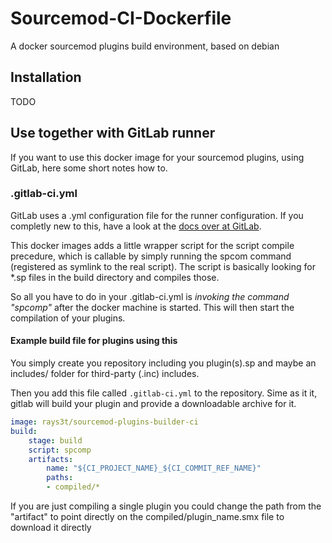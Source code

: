 # Sourcemod-CI-Dockerfile
A docker sourcemod plugins build environment, based on debian

## Installation
TODO

## Use together with GitLab runner
If you want to use this docker image for your sourcemod plugins, using GitLab, here some short notes how to.

### .gitlab-ci.yml
GitLab uses a .yml configuration file for the runner configuration. If you completly new to this, have a look at the [docs over at GitLab](https://docs.gitlab.com/ce/ci/examples/README.html).

This docker images adds a little wrapper script for the script compile precedure, which is callable by simply running the spcom command (registered as symlink to the real script).
The script is basically looking for *.sp files in the build directory and compiles those.

So all you have to do in your .gitlab-ci.yml is *invoking the command "spcomp"* after the docker machine is started. This will then start the compilation of your plugins.

#### Example build file for plugins using this
You simply create you repository including you plugin(s).sp and maybe an includes/ folder for third-party (.inc) includes.

Then you add this file called ```.gitlab-ci.yml``` to the repository. Sime as it it, gitlab will build your plugin and provide a downloadable archive for it.
```yml
image: rays3t/sourcemod-plugins-builder-ci
build:
    stage: build
    script: spcomp
    artifacts:
        name: "${CI_PROJECT_NAME}_${CI_COMMIT_REF_NAME}"
        paths:
        - compiled/*
```

If you are just compiling a single plugin you could change the path from the "artifact" to point directly on the compiled/plugin_name.smx file to download it directly
